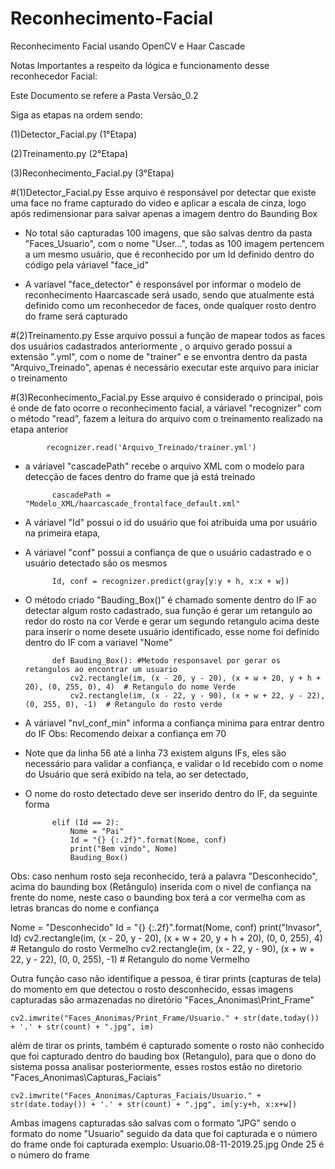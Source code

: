 # Reconhecimento-Facial
Reconhecimento Facial usando OpenCV e Haar Cascade

Notas Importantes a respeito da lógica e funcionamento desse reconhecedor Facial:

Este Documento se refere a Pasta Versão_0.2

Siga as etapas na ordem sendo:

(1)Detector_Facial.py (1°Etapa)

(2)Treinamento.py (2°Etapa)

(3)Reconhecimento_Facial.py (3°Etapa)


#(1)Detector_Facial.py
Esse arquivo é responsável por detectar que existe uma face no frame capturado do video
e aplicar a escala de cinza, logo após redimensionar para salvar apenas a imagem dentro do
Baunding Box

- No total são capturadas 100 imagens, que são salvas dentro da pasta "Faces_Usuario", com o
nome "User...", todas as 100 imagem pertencem a um mesmo usuário, que é reconhecido por um Id
definido dentro do código pela váriavel "face_id"

- A variavel "face_detector" é responsável por informar o modelo de reconhecimento Haarcascade
será usado, sendo que atualmente está definido como um reconhecedor de faces, onde qualquer rosto
dentro do frame será capturado

#(2)Treinamento.py
Esse arquivo possui a função de mapear todos as faces dos usuários cadastrados anteriormente
, o arquivo gerado possui a extensão ".yml", com o nome de "trainer" e se envontra dentro
da pasta "Arquivo_Treinado", apenas é necessário executar este arquivo para iniciar o treinamento


#(3)Reconhecimento_Facial.py
Esse arquivo é considerado o principal, pois é onde de fato ocorre o reconhecimento facial,
a váriavel "recognizer" com o método "read", fazem a leitura do arquivo com o treinamento realizado
na etapa anterior

            recognizer.read('Arquivo_Treinado/trainer.yml')

- a váriavel "cascadePath" recebe o arquivo XML com o modelo para detecção de faces dentro do frame
que já está treinado

            cascadePath = "Modelo_XML/haarcascade_frontalface_default.xml"

- A váriavel "Id" possui o id do usuário que foi atribuida uma por usuário na primeira etapa,

- A váriavel "conf" possui a confiança de que o usuário cadastrado e o usuário detectado são os mesmos

            Id, conf = recognizer.predict(gray[y:y + h, x:x + w])

- O método criado "Bauding_Box()" é chamado somente dentro do IF ao detectar algum rosto cadastrado, sua função é gerar um retangulo ao redor do rosto na cor Verde e gerar um segundo retangulo acima deste para inserir o nome desete usuário identificado, esse nome foi definido dentro do IF com a variavel "Nome"

            def Bauding_Box(): #Metodo responsavel por gerar os retangulos ao encontrar um usuario
                cv2.rectangle(im, (x - 20, y - 20), (x + w + 20, y + h + 20), (0, 255, 0), 4)  # Retangulo do nome Verde
                cv2.rectangle(im, (x - 22, y - 90), (x + w + 22, y - 22), (0, 255, 0), -1)  # Retangulo do rosto verde

- A váriavel "nvl_conf_min" informa a confiança minima para entrar dentro do IF
Obs: Recomendo deixar a confiança em 70

- Note que da linha 56 até a linha 73 existem alguns IFs, eles são necessário para validar a
confiança, e validar o Id recebido com o nome do Usuário que será exibido na tela, ao ser detectado,

- O nome do rosto detectado deve ser inserido dentro do IF, da seguinte forma

            elif (Id == 2):
                Nome = "Pai"
                Id = "{} {:.2f}".format(Nome, conf)
                print("Bem vindo", Nome)
                Bauding_Box()


Obs: caso nenhum rosto seja reconhecido, terá a palavra "Desconhecido", acima do baunding box (Retângulo)
inserida com o nivel de confiança na frente do nome, neste caso o baunding box terá a cor vermelha com as letras brancas do nome e confiança

Nome = "Desconhecido"
            Id = "{} {:.2f}".format(Nome, conf)
            print("Invasor", Id)
            cv2.rectangle(im, (x - 20, y - 20), (x + w + 20, y + h + 20), (0, 0, 255), 4)  # Retangulo do rosto Vermelho
            cv2.rectangle(im, (x - 22, y - 90), (x + w + 22, y - 22), (0, 0, 255), -1)  # Retangulo do nome Vermelho

Outra função caso não identifique a pessoa, é tirar prints (capturas de tela) do momento em que detectou o rosto desconhecido, essas imagens capturadas são armazenadas no diretório "Faces_Anonimas\Print_Frame"

	cv2.imwrite("Faces_Anonimas/Print_Frame/Usuario." + str(date.today()) + '.' + str(count) + ".jpg", im)

além de tirar os prints, também é capturado somente o rosto não conhecido que foi capturado dentro do bauding box (Retangulo), para que o dono do sistema possa  analisar posteriormente, esses rostos estão no diretorio "Faces_Anonimas\Capturas_Faciais"

	cv2.imwrite("Faces_Anonimas/Capturas_Faciais/Usuario." + str(date.today()) + '.' + str(count) + ".jpg", im[y:y+h, x:x+w])

Ambas imagens capturadas são salvas com o formato "JPG" sendo o formato do nome "Usuario" seguido da data que foi capturada e o número do frame onde foi capturada
exemplo: Usuario.08-11-2019.25.jpg
Onde 25 é o número do frame





